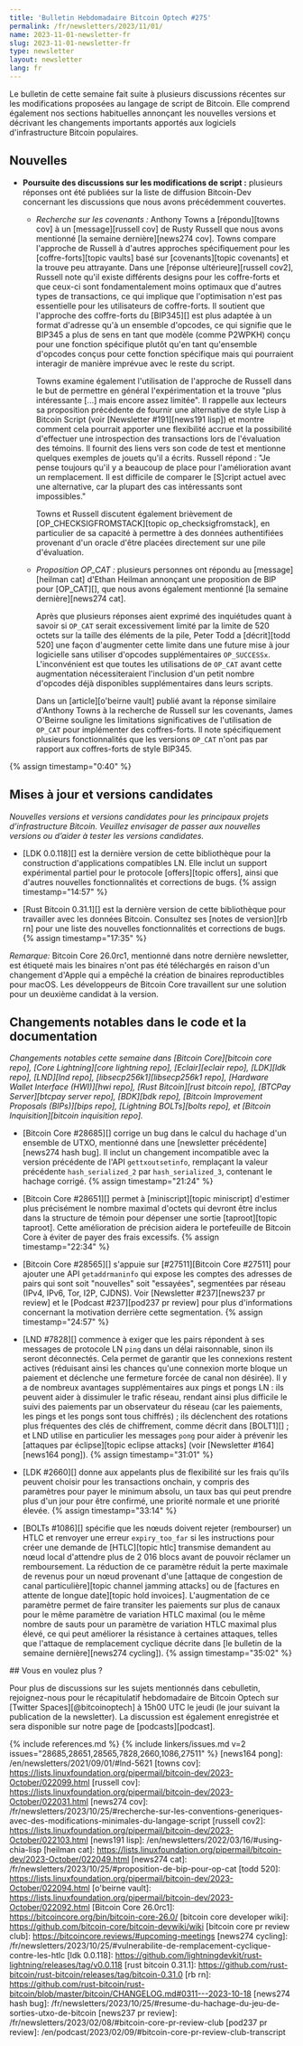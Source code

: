 ```yaml
---
title: 'Bulletin Hebdomadaire Bitcoin Optech #275'
permalink: /fr/newsletters/2023/11/01/
name: 2023-11-01-newsletter-fr
slug: 2023-11-01-newsletter-fr
type: newsletter
layout: newsletter
lang: fr
---
```

Le bulletin de cette semaine fait suite à plusieurs discussions récentes sur les modifications proposées au langage de script de Bitcoin.
Elle comprend également nos sections habituelles annonçant les nouvelles versions et décrivant les changements importants apportés aux
logiciels d'infrastructure Bitcoin populaires.

## Nouvelles

- **Poursuite des discussions sur les modifications de script :** plusieurs réponses ont été publiées sur la liste de diffusion
  Bitcoin-Dev concernant les discussions que nous avons précédemment couvertes.

    - *Recherche sur les covenants :* Anthony Towns a [répondu][towns cov] à un [message][russell cov] de Rusty Russell que nous avons
      mentionné [la semaine dernière][news274 cov]. Towns compare l'approche de Russell à d'autres approches spécifiquement pour les
      [coffre-forts][topic vaults] basé sur [covenants][topic covenants] et la trouve peu attrayante. Dans une [réponse
      ultérieure][russell cov2], Russell note qu'il existe différents designs pour les coffre-forts et que ceux-ci sont fondamentalement
      moins optimaux que d'autres types de transactions, ce qui implique que l'optimisation n'est pas essentielle pour les utilisateurs
      de coffre-forts. Il soutient que l'approche des coffre-forts du [BIP345][] est plus adaptée à un format d'adresse qu'à un ensemble
      d'opcodes, ce qui signifie que le BIP345 a plus de sens en tant que modèle (comme P2WPKH) conçu pour une fonction spécifique plutôt
      qu'en tant qu'ensemble d'opcodes conçus pour cette fonction spécifique mais qui pourraient interagir de manière imprévue avec le
      reste du script.

      Towns examine également l'utilisation de l'approche de Russell dans le but de permettre en général l'expérimentation et la trouve
      "plus intéressante [...] mais encore assez limitée". Il rappelle aux lecteurs sa proposition précédente de fournir une alternative
      de style Lisp à Bitcoin Script (voir [Newsletter #191][news191 lisp]) et montre comment cela pourrait apporter une flexibilité
      accrue et la possibilité d'effectuer une introspection des transactions lors de l'évaluation des témoins. Il fournit des liens
      vers son code de test et mentionne quelques exemples de jouets qu'il a écrits. Russell répond : "Je pense toujours qu'il y a
      beaucoup de place pour l'amélioration avant un remplacement. Il est difficile de comparer le [S]cript actuel avec une alternative,
      car la plupart des cas intéressants sont impossibles."

      Towns et Russell discutent également brièvement de [OP_CHECKSIGFROMSTACK][topic op_checksigfromstack], en particulier de sa
      capacité à permettre à des données authentifiées provenant d'un oracle d'être placées directement sur une pile d'évaluation.

    - *Proposition OP_CAT :* plusieurs personnes ont répondu au [message][heilman cat] d'Ethan Heilman annonçant une proposition de BIP
      pour [OP_CAT][], que nous avons également mentionné [la semaine dernière][news274 cat].

      Après que plusieurs réponses aient exprimé des inquiétudes quant à savoir si `OP_CAT` serait excessivement limité par la limite
      de 520 octets sur la taille des éléments de la pile, Peter Todd a [décrit][todd 520] une façon d'augmenter cette limite dans une
      future mise à jour logicielle sans utiliser d'opcodes supplémentaires `OP_SUCCESSx`. L'inconvénient est que toutes les utilisations
      de `OP_CAT` avant cette augmentation nécessiteraient l'inclusion d'un petit nombre d'opcodes déjà disponibles supplémentaires dans
      leurs scripts.

      Dans un [article][o'beirne vault] publié avant la réponse similaire d'Anthony Towns à la recherche de Russell sur les covenants,
      James O'Beirne souligne les limitations significatives de l'utilisation de `OP_CAT` pour implémenter des coffres-forts. Il note
      spécifiquement plusieurs fonctionnalités que les versions `OP_CAT` n'ont pas par rapport aux coffres-forts de style BIP345.

{% assign timestamp="0:40" %}

## Mises à jour et versions candidates

*Nouvelles versions et versions candidates pour les principaux projets d’infrastructure
Bitcoin. Veuillez envisager de passer aux nouvelles versions ou d’aider à tester
les versions candidates.*

- [LDK 0.0.118][] est la dernière version de cette bibliothèque pour la construction d'applications compatibles LN. Elle inclut un
  support expérimental partiel pour le protocole [offers][topic offers], ainsi que d'autres nouvelles fonctionnalités et corrections
  de bugs. {% assign timestamp="14:57" %}

- [Rust Bitcoin 0.31.1][] est la dernière version de cette bibliothèque pour travailler avec les données Bitcoin. Consultez ses [notes
  de version][rb rn] pour une liste des nouvelles fonctionnalités et corrections de bugs. {% assign timestamp="17:35" %}

_Remarque:_ Bitcoin Core 26.0rc1, mentionné dans notre dernière newsletter, est étiqueté mais les binaires n'ont pas été téléchargés
en raison d'un changement d'Apple qui a empêché la création de binaires reproductibles pour macOS. Les développeurs de Bitcoin Core
travaillent sur une solution pour un deuxième candidat à la version.

## Changements notables dans le code et la documentation

*Changements notables cette semaine dans [Bitcoin Core][bitcoin core repo], [Core Lightning][core lightning repo], [Eclair][eclair repo],
[LDK][ldk repo], [LND][lnd repo], [libsecp256k1][libsecp256k1 repo], [Hardware Wallet Interface (HWI)][hwi repo],
[Rust Bitcoin][rust bitcoin repo], [BTCPay Server][btcpay server repo], [BDK][bdk repo], [Bitcoin Improvement Proposals
(BIPs)][bips repo], [Lightning BOLTs][bolts repo], et [Bitcoin Inquisition][bitcoin inquisition repo].*

- [Bitcoin Core #28685][] corrige un bug dans le calcul du hachage d'un ensemble de UTXO, mentionné dans une [newsletter
  précédente][news274 hash bug]. Il inclut un changement incompatible avec la version précédente de l'API `gettxoutsetinfo`, remplaçant
  la valeur précédente `hash_serialized_2` par `hash_serialized_3`, contenant le hachage corrigé. {% assign timestamp="21:24" %}

- [Bitcoin Core #28651][] permet à [miniscript][topic miniscript] d'estimer plus précisément le nombre maximal d'octets qui devront
  être inclus dans la structure de témoin pour dépenser une sortie [taproot][topic taproot]. Cette amélioration de précision aidera
  le portefeuille de Bitcoin Core à éviter de payer des frais excessifs. {% assign timestamp="22:34" %}

- [Bitcoin Core #28565][] s'appuie sur [#27511][Bitcoin Core #27511] pour ajouter une API `getaddrmaninfo` qui expose les comptes des
  adresses de pairs qui sont soit "nouvelles" soit "essayées", segmentées par réseau (IPv4, IPv6, Tor, I2P, CJDNS). Voir [Newsletter
  #237][news237 pr review] et le [Podcast #237][pod237 pr review] pour plus d'informations concernant la motivation derrière cette
  segmentation. {% assign timestamp="24:57" %}

- [LND #7828][] commence à exiger que les pairs répondent à ses messages de protocole LN `ping` dans un délai raisonnable, sinon ils
  seront déconnectés. Cela permet de garantir que les connexions restent actives (réduisant ainsi les chances qu'une connexion morte
  bloque un paiement et déclenche une fermeture forcée de canal non désirée). Il y a de nombreux avantages supplémentaires aux pings
  et pongs LN : ils peuvent aider à dissimuler le trafic réseau, rendant ainsi plus difficile le suivi des paiements par un observateur
  du réseau (car les paiements, les pings et les pongs sont tous chiffrés) ; ils déclenchent des rotations plus fréquentes des clés
  de chiffrement, comme décrit dans [BOLT1][] ; et LND utilise en particulier les messages `pong` pour aider à prévenir les [attaques
  par éclipse][topic eclipse attacks] (voir [Newsletter #164][news164 pong]). {% assign timestamp="31:01" %}

- [LDK #2660][] donne aux appelants plus de flexibilité sur les frais qu'ils peuvent choisir pour les transactions onchain, y compris
  des paramètres pour payer le minimum absolu, un taux bas qui peut prendre plus d'un jour pour être confirmé, une priorité normale et
  une priorité élevée. {% assign timestamp="33:14" %}

- [BOLTs #1086][] spécifie que les nœuds doivent rejeter (rembourser) un HTLC et renvoyer une erreur `expiry_too_far` si les instructions
  pour créer une demande de [HTLC][topic htlc] transmise demandent au nœud local d'attendre plus de 2 016 blocs avant de pouvoir réclamer
  un remboursement. La réduction de ce paramètre réduit la perte maximale de revenus pour un nœud provenant d'une [attaque de congestion
  de canal particulière][topic channel jamming attacks] ou de [factures en attente de longue date][topic hold invoices]. L'augmentation
  de ce paramètre permet de faire transiter les paiements sur plus de canaux pour le même paramètre de variation HTLC maximal (ou le
  même nombre de sauts pour un paramètre de variation HTLC maximal plus élevé, ce qui peut améliorer la résistance à certaines attaques,
  telles que l'attaque de remplacement cyclique décrite dans [le bulletin de la semaine dernière][news274 cycling]).
  {% assign timestamp="35:02" %}

<div markdown="1" class="callout">
## Vous en voulez plus ?

Pour plus de discussions sur les sujets mentionnés dans cebulletin, rejoignez-nous pour le récapitulatif hebdomadaire de Bitcoin Optech
sur [Twitter Spaces][@bitcoinoptech] à 15h00 UTC le jeudi (le jour suivant la publication de la newsletter). La discussion est également
enregistrée et sera disponible sur notre page de [podcasts][podcast].

</div>

{% include references.md %}
{% include linkers/issues.md v=2 issues="28685,28651,28565,7828,2660,1086,27511" %}
[news164 pong]: /en/newsletters/2021/09/01/#lnd-5621
[towns cov]: https://lists.linuxfoundation.org/pipermail/bitcoin-dev/2023-October/022099.html
[russell cov]: https://lists.linuxfoundation.org/pipermail/bitcoin-dev/2023-October/022031.html
[news274 cov]: /fr/newsletters/2023/10/25/#recherche-sur-les-conventions-generiques-avec-des-modifications-minimales-du-langage-script
[russell cov2]: https://lists.linuxfoundation.org/pipermail/bitcoin-dev/2023-October/022103.html
[news191 lisp]: /en/newsletters/2022/03/16/#using-chia-lisp
[heilman cat]: https://lists.linuxfoundation.org/pipermail/bitcoin-dev/2023-October/022049.html
[news274 cat]: /fr/newsletters/2023/10/25/#proposition-de-bip-pour-op-cat
[todd 520]: https://lists.linuxfoundation.org/pipermail/bitcoin-dev/2023-October/022094.html
[o'beirne vault]: https://lists.linuxfoundation.org/pipermail/bitcoin-dev/2023-October/022092.html
[Bitcoin Core 26.0rc1]: https://bitcoincore.org/bin/bitcoin-core-26.0/
[bitcoin core developer wiki]: https://github.com/bitcoin-core/bitcoin-devwiki/wiki
[bitcoin core pr review club]: https://bitcoincore.reviews/#upcoming-meetings
[news274 cycling]: /fr/newsletters/2023/10/25/#vulnerabilite-de-remplacement-cyclique-contre-les-htlc
[ldk 0.0.118]: https://github.com/lightningdevkit/rust-lightning/releases/tag/v0.0.118
[rust bitcoin 0.31.1]: https://github.com/rust-bitcoin/rust-bitcoin/releases/tag/bitcoin-0.31.0
[rb rn]: https://github.com/rust-bitcoin/rust-bitcoin/blob/master/bitcoin/CHANGELOG.md#0311---2023-10-18
[news274 hash bug]: /fr/newsletters/2023/10/25/#resume-du-hachage-du-jeu-de-sorties-utxo-de-bitcoin
[news237 pr review]: /fr/newsletters/2023/02/08/#bitcoin-core-pr-review-club
[pod237 pr review]: /en/podcast/2023/02/09/#bitcoin-core-pr-review-club-transcript